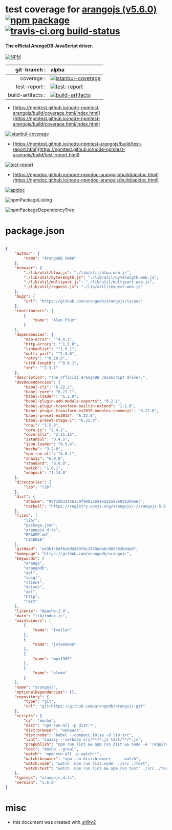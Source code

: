 # test coverage for  [arangojs (v5.6.0)](https://github.com/arangodb/arangojs)  [![npm package](https://img.shields.io/npm/v/npmtest-arangojs.svg?style=flat-square)](https://www.npmjs.org/package/npmtest-arangojs) [![travis-ci.org build-status](https://api.travis-ci.org/npmtest/node-npmtest-arangojs.svg)](https://travis-ci.org/npmtest/node-npmtest-arangojs)
#### The official ArangoDB JavaScript driver.

[![NPM](https://nodei.co/npm/arangojs.png?downloads=true&downloadRank=true&stars=true)](https://www.npmjs.com/package/arangojs)

| git-branch : | [alpha](https://github.com/npmtest/node-npmtest-arangojs/tree/alpha)|
|--:|:--|
| coverage : | [![istanbul-coverage](https://npmtest.github.io/node-npmtest-arangojs/build/coverage.badge.svg)](https://npmtest.github.io/node-npmtest-arangojs/build/coverage.html/index.html)|
| test-report : | [![test-report](https://npmtest.github.io/node-npmtest-arangojs/build/test-report.badge.svg)](https://npmtest.github.io/node-npmtest-arangojs/build/test-report.html)|
| build-artifacts : | [![build-artifacts](https://npmtest.github.io/node-npmtest-arangojs/glyphicons_144_folder_open.png)](https://github.com/npmtest/node-npmtest-arangojs/tree/gh-pages/build)|

- [https://npmtest.github.io/node-npmtest-arangojs/build/coverage.html/index.html](https://npmtest.github.io/node-npmtest-arangojs/build/coverage.html/index.html)

[![istanbul-coverage](https://npmtest.github.io/node-npmtest-arangojs/build/screenCapture.buildCi.browser.%252Ftmp%252Fbuild%252Fcoverage.lib.html.png)](https://npmtest.github.io/node-npmtest-arangojs/build/coverage.html/index.html)

- [https://npmtest.github.io/node-npmtest-arangojs/build/test-report.html](https://npmtest.github.io/node-npmtest-arangojs/build/test-report.html)

[![test-report](https://npmtest.github.io/node-npmtest-arangojs/build/screenCapture.buildCi.browser.%252Ftmp%252Fbuild%252Ftest-report.html.png)](https://npmtest.github.io/node-npmtest-arangojs/build/test-report.html)

- [https://npmdoc.github.io/node-npmdoc-arangojs/build/apidoc.html](https://npmdoc.github.io/node-npmdoc-arangojs/build/apidoc.html)

[![apidoc](https://npmdoc.github.io/node-npmdoc-arangojs/build/screenCapture.buildCi.browser.%252Ftmp%252Fbuild%252Fapidoc.html.png)](https://npmdoc.github.io/node-npmdoc-arangojs/build/apidoc.html)

![npmPackageListing](https://npmtest.github.io/node-npmtest-arangojs/build/screenCapture.npmPackageListing.svg)

![npmPackageDependencyTree](https://npmtest.github.io/node-npmtest-arangojs/build/screenCapture.npmPackageDependencyTree.svg)



# package.json

```json

{
    "author": {
        "name": "ArangoDB GmbH"
    },
    "browser": {
        "./lib/util/btoa.js": "./lib/util/btoa.web.js",
        "./lib/util/bytelength.js": "./lib/util/bytelength.web.js",
        "./lib/util/multipart.js": "./lib/util/multipart.web.js",
        "./lib/util/request.js": "./lib/util/request.web.js"
    },
    "bugs": {
        "url": "https://github.com/arangodb/arangojs/issues"
    },
    "contributors": [
        {
            "name": "Alan Plum"
        }
    ],
    "dependencies": {
        "es6-error": "^4.0.1",
        "http-errors": "^1.5.0",
        "linkedlist": "^1.0.1",
        "multi-part": "^2.0.0",
        "retry": "^0.10.0",
        "utf8-length": "^0.0.1",
        "xhr": "^2.3.1"
    },
    "description": "The official ArangoDB JavaScript driver.",
    "devDependencies": {
        "babel-cli": "6.22.2",
        "babel-core": "6.22.1",
        "babel-loader": "6.2.9",
        "babel-plugin-add-module-exports": "0.2.1",
        "babel-plugin-transform-builtin-extend": "1.1.0",
        "babel-plugin-transform-es2015-modules-commonjs": "6.22.0",
        "babel-preset-es2015": "6.22.0",
        "babel-preset-stage-1": "6.22.0",
        "chai": "3.5.0",
        "core-js": "2.4.1",
        "coveralls": "2.11.15",
        "istanbul": "0.4.5",
        "json-loader": "0.5.4",
        "mocha": "3.2.0",
        "npm-run-all": "4.0.1",
        "snazzy": "6.0.0",
        "standard": "8.6.0",
        "watch": "1.0.1",
        "webpack": "1.14.0"
    },
    "directories": {
        "lib": "lib"
    },
    "dist": {
        "shasum": "89f2d9321462c9f99b22e916a26502e03620666c",
        "tarball": "https://registry.npmjs.org/arangojs/-/arangojs-5.6.0.tgz"
    },
    "files": [
        "lib/",
        "package.json",
        "arangojs.d.ts",
        "README.md",
        "LICENSE"
    ],
    "gitHead": "e43bfc6df6e8d41607dc1978edabc883303bd4a9",
    "homepage": "https://github.com/arangodb/arangojs",
    "keywords": [
        "arango",
        "arangodb",
        "aql",
        "nosql",
        "client",
        "driver",
        "api",
        "http",
        "rest"
    ],
    "license": "Apache-2.0",
    "main": "lib/index.js",
    "maintainers": [
        {
            "name": "fceller"
        },
        {
            "name": "jsteemann"
        },
        {
            "name": "mpv1989"
        },
        {
            "name": "pluma"
        }
    ],
    "name": "arangojs",
    "optionalDependencies": {},
    "repository": {
        "type": "git",
        "url": "git+https://github.com/arangodb/arangojs.git"
    },
    "scripts": {
        "ci": "mocha",
        "dist": "npm-run-all -p dist:*",
        "dist:browser": "webpack",
        "dist:node": "babel --compact false -d lib src",
        "lint": "snazzy --verbose src/**/*.js test/**/*.js",
        "prepublish": "npm run lint && npm run dist && node -e 'require(\"./\");'",
        "test": "mocha --growl",
        "watch": "npm-run-all -p watch:*",
        "watch:browser": "npm run dist:browser -- --watch",
        "watch:node": "watch 'npm run dist:node' ./src ./test",
        "watch:test": "watch 'npm run lint && npm run test' ./src ./test"
    },
    "typings": "arangojs.d.ts",
    "version": "5.6.0"
}
```



# misc
- this document was created with [utility2](https://github.com/kaizhu256/node-utility2)
